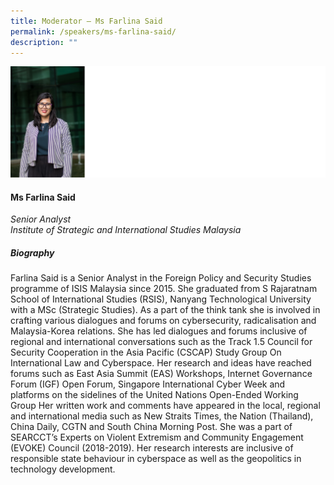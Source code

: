 ```yaml
---
title: Moderator – Ms Farlina Said
permalink: /speakers/ms-farlina-said/
description: ""
---
```

![](/images/2023%20Speakers/farlina%20said.png)

#### **Ms Farlina Said**

*Senior Analyst <br>
Institute of Strategic and International Studies Malaysia*


##### **Biography**
Farlina Said is a Senior Analyst in the Foreign Policy and Security Studies programme of ISIS Malaysia since 2015. She graduated from S Rajaratnam School of International Studies (RSIS), Nanyang Technological University with a MSc (Strategic Studies). As a part of the think tank she is involved in crafting various dialogues and forums on cybersecurity, radicalisation and Malaysia-Korea relations. She has led dialogues and forums inclusive of regional and international conversations such as the Track 1.5 Council for Security Cooperation in the Asia Pacific (CSCAP) Study Group On International Law and Cyberspace. Her research and ideas have reached forums such as East Asia Summit (EAS) Workshops, Internet Governance Forum (IGF) Open Forum, Singapore International Cyber Week and platforms on the sidelines of the United Nations Open-Ended Working Group Her written work and comments have appeared in the local, regional and international media such as New Straits Times, the Nation (Thailand), China Daily, CGTN and South China Morning Post. She was a part of SEARCCT’s Experts on Violent Extremism and Community Engagement (EVOKE) Council (2018-2019). Her research interests are inclusive of responsible state behaviour in cyberspace as well as the geopolitics in technology development.